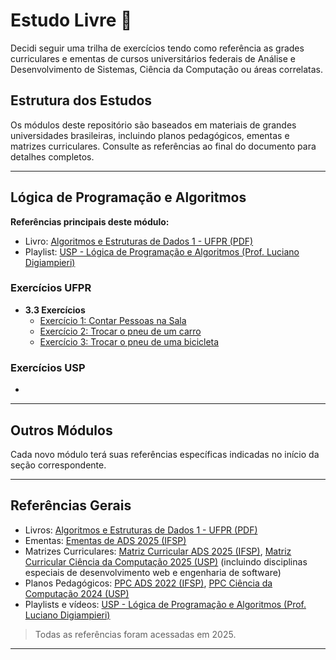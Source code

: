 # Estudo Livre 📔

Decidi seguir uma trilha de exercícios tendo como referência as grades curriculares e ementas de cursos universitários federais de Análise e Desenvolvimento de Sistemas, Ciência da Computação ou áreas correlatas.

## Estrutura dos Estudos

Os módulos deste repositório são baseados em materiais de grandes universidades brasileiras, incluindo planos pedagógicos, ementas e matrizes curriculares. Consulte as referências ao final do documento para detalhes completos.

---

## Lógica de Programação e Algoritmos

**Referências principais deste módulo:**
- Livro: [Algoritmos e Estruturas de Dados 1 - UFPR (PDF)](REFERÊNCIAS/ALGORITMOS%20E%20ESTRUTURAS%20DE%20DADOS%201%20-%20UFPR.pdf)
- Playlist: [USP - Lógica de Programação e Algoritmos (Prof. Luciano Digiampieri)](https://www.youtube.com/playlist?list=PL_JAaU8k6DQWsh1mt8vwpP8YsH6Xhgq2N)

### Exercícios UFPR

- **3.3 Exercícios**
  - [Exercício 1: Contar Pessoas na Sala](LÓGICA%20DE%20PROGRAMAÇÃO%20E%20ALGORITMOS/exercicios_UFPR/3_3_exercicios/exercicio1/contar_pessoas.md)
  - [Exercício 2: Trocar o pneu de um carro](LÓGICA%20DE%20PROGRAMAÇÃO%20E%20ALGORITMOS/exercicios_UFPR/3_3_exercicios/exercicio2/trocar_pneu_carro.md)
  - [Exercício 3: Trocar o pneu de uma bicicleta](LÓGICA%20DE%20PROGRAMAÇÃO%20E%20ALGORITMOS/exercicios_UFPR/3_3_exercicios/exercicio3/trocar_pneu_bicicleta.md)

### Exercícios USP

- 

---

## Outros Módulos

Cada novo módulo terá suas referências específicas indicadas no início da seção correspondente.

---

## Referências Gerais

- Livros: [Algoritmos e Estruturas de Dados 1 - UFPR (PDF)](REFERÊNCIAS/ALGORITMOS%20E%20ESTRUTURAS%20DE%20DADOS%201%20-%20UFPR.pdf)
- Ementas: [Ementas de ADS 2025 (IFSP)](REFERÊNCIAS/EMENTAS%20DISCIPLINAS%20ADS%202025%20%28IFSP%29.pdf)
- Matrizes Curriculares: [Matriz Curricular ADS 2025 (IFSP)](REFERÊNCIAS/MATRIS%20CURRICULAR%20ADS%202025%20%28IFSP%29.pdf), [Matriz Curricular Ciência da Computação 2025 (USP)](https://uspdigital.usp.br/jupiterweb/listarGradeCurricular?codcg=55&codcur=55041&codhab=0&tipo=N) (incluindo disciplinas especiais de desenvolvimento web e engenharia de software)
- Planos Pedagógicos: [PPC ADS 2022 (IFSP)](REFERÊNCIAS/PLANO%20PEDAGOGICO%20CURRICULAR%20ADS%202022%20%28IFSP%29.pdf), [PPC Ciência da Computação 2024 (USP)](https://web.icmc.usp.br/SVGRAD/ppp/PPC%202024-2%20-%20BCC_%20ok.pdf)
- Playlists e vídeos: [USP - Lógica de Programação e Algoritmos (Prof. Luciano Digiampieri)](https://www.youtube.com/playlist?list=PL_JAaU8k6DQWsh1mt8vwpP8YsH6Xhgq2N)

> Todas as referências foram acessadas em 2025.

---
